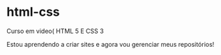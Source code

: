 # html-css
 Curso em video( HTML 5 E CSS 3

 Estou aprendendo a criar sites e agora vou gerenciar meus repositórios!
